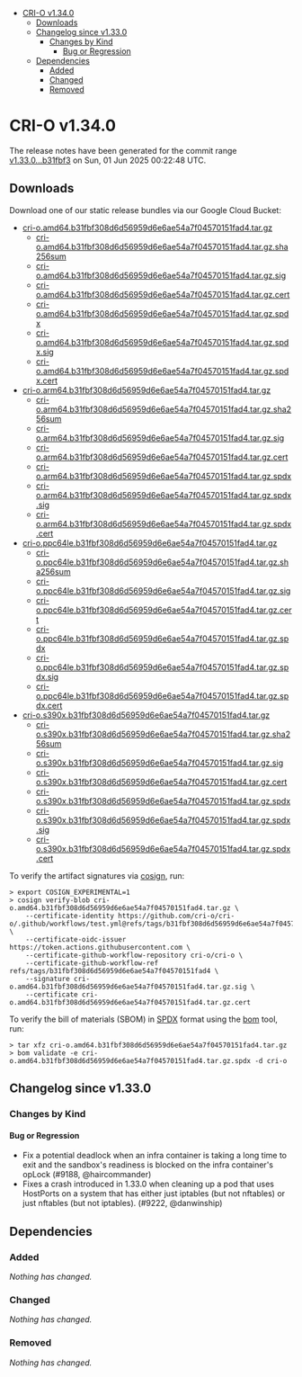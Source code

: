 - [CRI-O v1.34.0](#cri-o-v1340)
  - [Downloads](#downloads)
  - [Changelog since v1.33.0](#changelog-since-v1330)
    - [Changes by Kind](#changes-by-kind)
      - [Bug or Regression](#bug-or-regression)
  - [Dependencies](#dependencies)
    - [Added](#added)
    - [Changed](#changed)
    - [Removed](#removed)

# CRI-O v1.34.0

The release notes have been generated for the commit range
[v1.33.0...b31fbf3](https://github.com/cri-o/cri-o/compare/v1.33.0...v1.34.0) on Sun, 01 Jun 2025 00:22:48 UTC.

## Downloads

Download one of our static release bundles via our Google Cloud Bucket:

- [cri-o.amd64.b31fbf308d6d56959d6e6ae54a7f04570151fad4.tar.gz](https://storage.googleapis.com/cri-o/artifacts/cri-o.amd64.b31fbf308d6d56959d6e6ae54a7f04570151fad4.tar.gz)
  - [cri-o.amd64.b31fbf308d6d56959d6e6ae54a7f04570151fad4.tar.gz.sha256sum](https://storage.googleapis.com/cri-o/artifacts/cri-o.amd64.b31fbf308d6d56959d6e6ae54a7f04570151fad4.tar.gz.sha256sum)
  - [cri-o.amd64.b31fbf308d6d56959d6e6ae54a7f04570151fad4.tar.gz.sig](https://storage.googleapis.com/cri-o/artifacts/cri-o.amd64.b31fbf308d6d56959d6e6ae54a7f04570151fad4.tar.gz.sig)
  - [cri-o.amd64.b31fbf308d6d56959d6e6ae54a7f04570151fad4.tar.gz.cert](https://storage.googleapis.com/cri-o/artifacts/cri-o.amd64.b31fbf308d6d56959d6e6ae54a7f04570151fad4.tar.gz.cert)
  - [cri-o.amd64.b31fbf308d6d56959d6e6ae54a7f04570151fad4.tar.gz.spdx](https://storage.googleapis.com/cri-o/artifacts/cri-o.amd64.b31fbf308d6d56959d6e6ae54a7f04570151fad4.tar.gz.spdx)
  - [cri-o.amd64.b31fbf308d6d56959d6e6ae54a7f04570151fad4.tar.gz.spdx.sig](https://storage.googleapis.com/cri-o/artifacts/cri-o.amd64.b31fbf308d6d56959d6e6ae54a7f04570151fad4.tar.gz.spdx.sig)
  - [cri-o.amd64.b31fbf308d6d56959d6e6ae54a7f04570151fad4.tar.gz.spdx.cert](https://storage.googleapis.com/cri-o/artifacts/cri-o.amd64.b31fbf308d6d56959d6e6ae54a7f04570151fad4.tar.gz.spdx.cert)
- [cri-o.arm64.b31fbf308d6d56959d6e6ae54a7f04570151fad4.tar.gz](https://storage.googleapis.com/cri-o/artifacts/cri-o.arm64.b31fbf308d6d56959d6e6ae54a7f04570151fad4.tar.gz)
  - [cri-o.arm64.b31fbf308d6d56959d6e6ae54a7f04570151fad4.tar.gz.sha256sum](https://storage.googleapis.com/cri-o/artifacts/cri-o.arm64.b31fbf308d6d56959d6e6ae54a7f04570151fad4.tar.gz.sha256sum)
  - [cri-o.arm64.b31fbf308d6d56959d6e6ae54a7f04570151fad4.tar.gz.sig](https://storage.googleapis.com/cri-o/artifacts/cri-o.arm64.b31fbf308d6d56959d6e6ae54a7f04570151fad4.tar.gz.sig)
  - [cri-o.arm64.b31fbf308d6d56959d6e6ae54a7f04570151fad4.tar.gz.cert](https://storage.googleapis.com/cri-o/artifacts/cri-o.arm64.b31fbf308d6d56959d6e6ae54a7f04570151fad4.tar.gz.cert)
  - [cri-o.arm64.b31fbf308d6d56959d6e6ae54a7f04570151fad4.tar.gz.spdx](https://storage.googleapis.com/cri-o/artifacts/cri-o.arm64.b31fbf308d6d56959d6e6ae54a7f04570151fad4.tar.gz.spdx)
  - [cri-o.arm64.b31fbf308d6d56959d6e6ae54a7f04570151fad4.tar.gz.spdx.sig](https://storage.googleapis.com/cri-o/artifacts/cri-o.arm64.b31fbf308d6d56959d6e6ae54a7f04570151fad4.tar.gz.spdx.sig)
  - [cri-o.arm64.b31fbf308d6d56959d6e6ae54a7f04570151fad4.tar.gz.spdx.cert](https://storage.googleapis.com/cri-o/artifacts/cri-o.arm64.b31fbf308d6d56959d6e6ae54a7f04570151fad4.tar.gz.spdx.cert)
- [cri-o.ppc64le.b31fbf308d6d56959d6e6ae54a7f04570151fad4.tar.gz](https://storage.googleapis.com/cri-o/artifacts/cri-o.ppc64le.b31fbf308d6d56959d6e6ae54a7f04570151fad4.tar.gz)
  - [cri-o.ppc64le.b31fbf308d6d56959d6e6ae54a7f04570151fad4.tar.gz.sha256sum](https://storage.googleapis.com/cri-o/artifacts/cri-o.ppc64le.b31fbf308d6d56959d6e6ae54a7f04570151fad4.tar.gz.sha256sum)
  - [cri-o.ppc64le.b31fbf308d6d56959d6e6ae54a7f04570151fad4.tar.gz.sig](https://storage.googleapis.com/cri-o/artifacts/cri-o.ppc64le.b31fbf308d6d56959d6e6ae54a7f04570151fad4.tar.gz.sig)
  - [cri-o.ppc64le.b31fbf308d6d56959d6e6ae54a7f04570151fad4.tar.gz.cert](https://storage.googleapis.com/cri-o/artifacts/cri-o.ppc64le.b31fbf308d6d56959d6e6ae54a7f04570151fad4.tar.gz.cert)
  - [cri-o.ppc64le.b31fbf308d6d56959d6e6ae54a7f04570151fad4.tar.gz.spdx](https://storage.googleapis.com/cri-o/artifacts/cri-o.ppc64le.b31fbf308d6d56959d6e6ae54a7f04570151fad4.tar.gz.spdx)
  - [cri-o.ppc64le.b31fbf308d6d56959d6e6ae54a7f04570151fad4.tar.gz.spdx.sig](https://storage.googleapis.com/cri-o/artifacts/cri-o.ppc64le.b31fbf308d6d56959d6e6ae54a7f04570151fad4.tar.gz.spdx.sig)
  - [cri-o.ppc64le.b31fbf308d6d56959d6e6ae54a7f04570151fad4.tar.gz.spdx.cert](https://storage.googleapis.com/cri-o/artifacts/cri-o.ppc64le.b31fbf308d6d56959d6e6ae54a7f04570151fad4.tar.gz.spdx.cert)
- [cri-o.s390x.b31fbf308d6d56959d6e6ae54a7f04570151fad4.tar.gz](https://storage.googleapis.com/cri-o/artifacts/cri-o.s390x.b31fbf308d6d56959d6e6ae54a7f04570151fad4.tar.gz)
  - [cri-o.s390x.b31fbf308d6d56959d6e6ae54a7f04570151fad4.tar.gz.sha256sum](https://storage.googleapis.com/cri-o/artifacts/cri-o.s390x.b31fbf308d6d56959d6e6ae54a7f04570151fad4.tar.gz.sha256sum)
  - [cri-o.s390x.b31fbf308d6d56959d6e6ae54a7f04570151fad4.tar.gz.sig](https://storage.googleapis.com/cri-o/artifacts/cri-o.s390x.b31fbf308d6d56959d6e6ae54a7f04570151fad4.tar.gz.sig)
  - [cri-o.s390x.b31fbf308d6d56959d6e6ae54a7f04570151fad4.tar.gz.cert](https://storage.googleapis.com/cri-o/artifacts/cri-o.s390x.b31fbf308d6d56959d6e6ae54a7f04570151fad4.tar.gz.cert)
  - [cri-o.s390x.b31fbf308d6d56959d6e6ae54a7f04570151fad4.tar.gz.spdx](https://storage.googleapis.com/cri-o/artifacts/cri-o.s390x.b31fbf308d6d56959d6e6ae54a7f04570151fad4.tar.gz.spdx)
  - [cri-o.s390x.b31fbf308d6d56959d6e6ae54a7f04570151fad4.tar.gz.spdx.sig](https://storage.googleapis.com/cri-o/artifacts/cri-o.s390x.b31fbf308d6d56959d6e6ae54a7f04570151fad4.tar.gz.spdx.sig)
  - [cri-o.s390x.b31fbf308d6d56959d6e6ae54a7f04570151fad4.tar.gz.spdx.cert](https://storage.googleapis.com/cri-o/artifacts/cri-o.s390x.b31fbf308d6d56959d6e6ae54a7f04570151fad4.tar.gz.spdx.cert)

To verify the artifact signatures via [cosign](https://github.com/sigstore/cosign), run:

```console
> export COSIGN_EXPERIMENTAL=1
> cosign verify-blob cri-o.amd64.b31fbf308d6d56959d6e6ae54a7f04570151fad4.tar.gz \
    --certificate-identity https://github.com/cri-o/cri-o/.github/workflows/test.yml@refs/tags/b31fbf308d6d56959d6e6ae54a7f04570151fad4 \
    --certificate-oidc-issuer https://token.actions.githubusercontent.com \
    --certificate-github-workflow-repository cri-o/cri-o \
    --certificate-github-workflow-ref refs/tags/b31fbf308d6d56959d6e6ae54a7f04570151fad4 \
    --signature cri-o.amd64.b31fbf308d6d56959d6e6ae54a7f04570151fad4.tar.gz.sig \
    --certificate cri-o.amd64.b31fbf308d6d56959d6e6ae54a7f04570151fad4.tar.gz.cert
```

To verify the bill of materials (SBOM) in [SPDX](https://spdx.org) format using the [bom](https://sigs.k8s.io/bom) tool, run:

```console
> tar xfz cri-o.amd64.b31fbf308d6d56959d6e6ae54a7f04570151fad4.tar.gz
> bom validate -e cri-o.amd64.b31fbf308d6d56959d6e6ae54a7f04570151fad4.tar.gz.spdx -d cri-o
```

## Changelog since v1.33.0

### Changes by Kind

#### Bug or Regression
 - Fix a potential deadlock when an infra container is taking a long time to exit and the sandbox's readiness is blocked on the infra container's opLock (#9188, @haircommander)
 - Fixes a crash introduced in 1.33.0 when cleaning up a pod that uses HostPorts
  on a system that has either just iptables (but not nftables) or just nftables
  (but not iptables). (#9222, @danwinship)

## Dependencies

### Added
_Nothing has changed._

### Changed
_Nothing has changed._

### Removed
_Nothing has changed._
